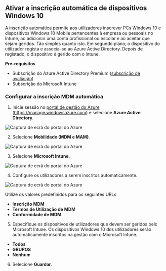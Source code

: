## <a name="enable-windows-10-automatic-enrollment"></a>Ativar a inscrição automática de dispositivos Windows 10

A inscrição automática permite aos utilizadores inscrever PCs Windows 10 e dispositivos Windows 10 Mobile pertencentes à empresa ou pessoais no Intune, ao adicionar uma conta profissional ou escolar e ao aceitar que sejam geridos. Tão simples quanto isto. Em segundo plano, o dispositivo do utilizador regista e associa-se ao Azure Active Directory. Depois de registado, o dispositivo é gerido com o Intune.

**Pré-requisitos**
- Subscrição do Azure Active Directory Premium ([subscrição de avaliação](http://go.microsoft.com/fwlink/?LinkID=816845))
- Subscrição do Microsoft Intune


### <a name="configure-automatic-mdm-enrollment"></a>Configurar a inscrição MDM automática

1. Inicie sessão no [portal de gestão do Azure](https://portal.azure.com) (https://manage.windowsazure.com) e selecione **Azure Active Directory**.

  ![Captura de ecrã do portal do Azure](../media/auto-enroll-azure-main.png)

2. Selecione **Mobilidade (MDM e MAM)**.

  ![Captura de ecrã do portal do Azure](../media/auto-enroll-mdm.png)

3. Selecione **Microsoft Intune**.

  ![Captura de ecrã do portal do Azure](../media/auto-enroll-intune.png)

4. Configure os utilizadores a serem inscritos automaticamente.

  ![Captura de ecrã do portal do Azure](../media/auto-enroll-scope.png)

  Utilize os valores predefinidos para os seguintes URLs:
  - **Inscrição MDM**
  - **Termos de Utilização de MDM**
  - **Conformidade de MDM**

5. Especifique os dispositivos de utilizadores que devem ser geridos pelo Microsoft Intune. Os dispositivos Windows 10 dos utilizadores serão automaticamente inscritos na gestão com o Microsoft Intune.

  - **Todos**
  - **GRUPOS**
  - **Nenhum**

6. Selecione **Guardar**.

